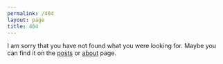 ```yaml
---
permalink: /404
layout: page
title: 404
---
```


I am sorry that you have not found what you were looking for. Maybe you can find it on the [posts](/posts) or [about](/about) page.
